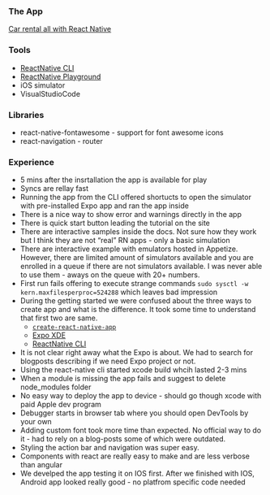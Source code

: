### The App

[Car rental all with React Native](appvideo.mov)

### Tools
- [ReactNative CLI](https://www.npmjs.com/package/react-native-cli)
- [ReactNative Playground](https://snack.expo.io)
- iOS simulator
- VisualStudioCode

### Libraries

- react-native-fontawesome - support for font awesome icons
- react-navigation - router

### Experience

- 5 mins after the insrtallation the app is available for play
- Syncs are rellay fast
- Running the app from the CLI offered shortucts to open the simulator with pre-installed Expo app and ran the app inside
- There is a nice way to show error and warnings directly in the app
- There is quick start button leading the tutorial on the site
- There are interactive samples inside the docs. Not sure how they work but I think they are not “real” RN apps - only a basic simulation
- There are interactive example with emulators hosted in Appetize. However, there are limited amount of simulators available and you are enrolled in a queue if there are not simulators available. I was never able to use them - aways on the queue with 20+ numbers. 
- First run fails offering to execute strange commands ```sudo sysctl -w kern.maxfilesperproc=524288``` which leaves bad impression
- During the getting started we were confused about the three ways to create app and what is the difference. It took some time to understand that first two are same.
	- [```create-react-native-app```](https://www.npmjs.com/package/create-react-native-app)
	- [Expo XDE](https://expo.io/)
	- [ReactNative CLI](https://www.npmjs.com/package/react-native-cli)
- It is not clear right away what the Expo is about. We had to search for blogposts describing if we need Expo project or not.
- Using the react-native cli started xcode build whcih lasted 2-3 mins
- When a module is missing the app fails and suggest to delete node_modules folder
- No easy way to deploy the app to device - should go though xcode with paid Apple dev program
- Debugger starts in browser tab where you should open DevTools by your own
- Adding custom font took more time than expected. No official way to do it - had to rely on a blog-posts some of which were outdated.
- Styling the action bar and navigation was super easy.
- Components with react are really easy to make and are less verbose than angular
- We develped the app testing it on IOS first. After we finished with IOS, Android app looked really good - no platfrom specific code needed

